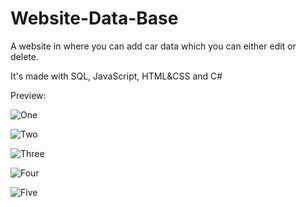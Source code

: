 # Website-Data-Base
A website in where you can add car data which you can either edit or delete.

It's made with SQL, JavaScript, HTML&CSS and C#

Preview:

![One](https://user-images.githubusercontent.com/100083184/196521044-29ea028b-64af-4e7a-bf16-2517a3bdf7ff.png)

![Two](https://user-images.githubusercontent.com/100083184/196521130-f5d6e926-e97d-4524-849c-081fbe8a4f36.png)

![Three](https://user-images.githubusercontent.com/100083184/196521211-f10eeaac-63b5-4d60-9232-cf533d3a3da2.png)

![Four](https://user-images.githubusercontent.com/100083184/196521272-9215cb50-7d57-49c1-9ef7-9ecac30157b8.png)

![Five](https://user-images.githubusercontent.com/100083184/196521320-52d28df8-2b21-4255-87b6-037211968216.png)
